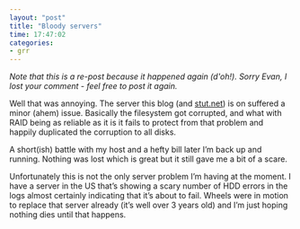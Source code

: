 ```yaml
---
layout: "post"
title: "Bloody servers"
time: 17:47:02
categories: 
- grr
---
```

<em>Note that this is a re-post because it happened again (d'oh!). Sorry Evan, I lost your comment - feel free to post it again.</em>

Well that was annoying. The server this blog (and <a href="http://stut.net/" target="_blank" title="Stut.net">stut.net</a>) is on suffered a minor (ahem) issue. Basically the filesystem got corrupted, and what with RAID being as reliable as it is it fails to protect from that problem and happily duplicated the corruption to all disks.

A short(ish) battle with my host and a hefty bill later I’m back up and running. Nothing was lost which is great but it still gave me a bit of a scare.

Unfortunately this is not the only server problem I’m having at the moment. I have a server in the US that’s showing a scary number of HDD errors in the logs almost certainly indicating that it’s about to fail. Wheels were in motion to replace that server already (it’s well over 3 years old) and I’m just hoping nothing dies until that happens.
